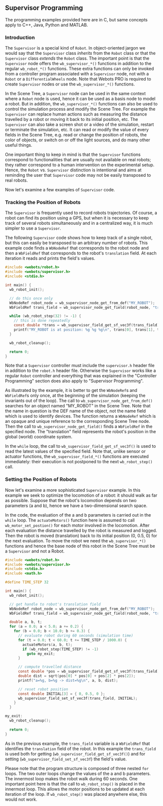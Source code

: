 ## Supervisor Programming

The programming examples provided here are in C, but same concepts apply to C++,
Java, Python and MATLAB.

### Introduction

The `Supervisor` is a special kind of `Robot`. In object-oriented jargon we
would say that the `Supervisor` class *inherits* from the `Robot` class or that
the `Supervisor` class *extends* the `Robot` class. The important point is that
the `Supervisor` node offers the `wb_supervisor_*()` functions in addition to
the regular `wb_robot_*()` functions. These extra functions can only be invoked
from a controller program associated with a `Supervisor` node, not with a
`Robot` or a `DifferentialWheels` node. Note that Webots PRO is required to
create `Supervisor` nodes or use the `wb_supervisor_*()` functions.

In the Scene Tree, a `Supervisor` node can be used in the same context where a
`Robot` node is used, hence it can be used as a basis node to model a robot. But
in addition, the `wb_supervisor_*()` functions can also be used to control the
simulation process and modify the Scene Tree. For example the `Supervisor` can
replace human actions such as measuring the distance travelled by a robot or
moving it back to its initial position, etc. The `Supervisor` can also take a
screen shot or a video of the simulation, restart or terminate the simulation,
etc. It can read or modify the value of every fields in the Scene Tree, e.g.
read or change the position of robots, the color of objects, or switch on or off
the light sources, and do many other useful things.

One important thing to keep in mind is that the `Supervisor` functions
correspond to functionalities that are usually not available on real robots;
they rather correspond to a human intervention on the experimental setup. Hence,
the `Robot` vs. `Supervisor` distinction is intentional and aims at reminding
the user that `Supervisor` code may not be easily transposed to real robots.

Now let's examine a few examples of `Supervisor` code.

### Tracking the Position of Robots

The `Supervisor` is frequently used to record robots trajectories. Of course, a
robot can find its position using a GPS, but when it is necessary to keep track
of several robots simultaneously and in a centralized way, it is much simpler to
use a `Supervisor`.

The following `Supervisor` code shows how to keep track of a single robot, but
this can easily be transposed to an arbitrary number of robots. This example
code finds a `WbNodeRef` that corresponds to the robot node and then a
`WbFieldRef` that corresponds to the robot's `translation` field. At each
iteration it reads and prints the field's values.

```c
#include <webots/robot.h>
#include <webots/supervisor.h>
#include <stdio.h>

int main() {
  wb_robot_init();

  // do this once only
  WbNodeRef robot_node = wb_supervisor_node_get_from_def("MY_ROBOT");
  WbFieldRef trans_field = wb_supervisor_node_get_field(robot_node, "translation");

  while (wb_robot_step(32) != -1) {
    // this is done repeatedly
    const double *trans = wb_supervisor_field_get_sf_vec3f(trans_field);
    printf("MY_ROBOT is at position: %g %g %g\n", trans[0], trans[1], trans[2]);
  }

  wb_robot_cleanup();

  return 0;
}
```

Note that a `Supervisor` controller must include the `supervisor.h` header file
in addition to the `robot.h` header file. Otherwise the `Supervisor` works like
a regular `Robot` controller and everything that was explained in the
"Controller Programming" section does also apply to "Supervisor Programming".

As illustrated by the example, it is better to get the `WbNodeRef`s and
`WbFieldRef`s only once, at the beginning of the simulation (keeping the
invariants out of the loop). The call to `wb_supervisor_node_get_from_def()`
searches for an object named "MY\_ROBOT" in the Scene Tree. Note that the name
in question is the DEF name of the object, not the name field which is used to
identify devices. The function returns a `WbNodeRef` which is an opaque and
unique reference to the corresponding Scene Tree node. Then the call to
`wb_supervisor_node_get_field()` finds a `WbFieldRef` in the specified node. The
"translation" field represents the robot's position in the global (world)
coordinate system.

In the `while` loop, the call to `wb_supervisor_field_get_sf_vec3f()` is used to
read the latest values of the specified field. Note that, unlike sensor or
actuator functions, the `wb_supervisor_field_*()` functions are executed
immediately: their execution is not postponed to the next `wb_robot_step()`
call.

### Setting the Position of Robots

Now let's examine a more sophisticated `Supervisor` example. In this example we
seek to optimize the locomotion of a robot: it should walk as far as possible.
Suppose that the robot's locomotion depends on two parameters (a and b), hence
we have a two-dimensional search space.

In the code, the evaluation of the a and b parameters is carried out in the
`while` loop. The `actuateMotors()` function here is assumed to call
`wb_motor_set_postion()` for each motor involved in the locomotion. After each
evaluation the distance travelled by the robot is measured and logged. Then the
robot is moved (translation) back to its initial position (0, 0.5, 0) for the
next evaluation. To move the robot we need the `wb_supervisor_*()` functions and
hence the base node of this robot in the Scene Tree must be a `Supervisor` and
not a Robot.

```c
#include <webots/robot.h>
#include <webots/supervisor.h>
#include <stdio.h>
#include <math.h>

#define TIME_STEP 32

int main() {
  wb_robot_init();

  // get handle to robot's translation field
  WbNodeRef robot_node = wb_supervisor_node_get_from_def("MY_ROBOT");
  WbFieldRef trans_field = wb_supervisor_node_get_field(robot_node, "translation");

  double a, b, t;
  for (a = 0.0; a < 5.0; a += 0.2) {
    for (b = 0.0; b < 10.0; b += 0.3) {
      // evaluate robot during 60 seconds (simulation time)
      for (t = 0.0; t < 60.0; t += TIME_STEP / 1000.0) {
        actuateMotors(a, b, t);
        if (wb_robot_step(TIME_STEP) != -1)
          goto my_exit;
      }

      // compute travelled distance
      const double *pos = wb_supervisor_field_get_sf_vec3f(trans_field);
      double dist = sqrt(pos[0] * pos[0] + pos[2] * pos[2]);
      printf("a=%g, b=%g -> dist=%g\n", a, b, dist);

      // reset robot position
      const double INITIAL[3] = { 0, 0.5, 0 };
      wb_supervisor_field_set_sf_vec3f(trans_field, INITIAL);
    }
  }

my_exit:
  wb_robot_cleanup();
  
  return 0;
}
```

As in the previous example, the `trans_field` variable is a `WbFieldRef` that
identifies the `translation` field of the robot. In this example the
`trans_field` is used both for getting (`wb_supervisor_field_get_sf_vec3f()`)
and for setting (`wb_supervisor_field_set_sf_vec3f`) the field's value.

Please note that the program structure is composed of three nested `for` loops.
The two outer loops change the values of the a and b parameters. The innermost
loop makes the robot walk during 60 seconds. One important point here is that
the call to `wb_robot_step()` is placed in the innermost loop. This allows the
motor positions to be updated at each iteration of the loop. If
`wb_robot_step()` was placed anywhere else, this would not work.
